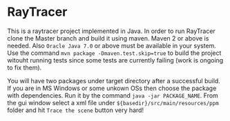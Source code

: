 RayTracer
=========

This is a raytracer project implemented in Java.
In order to run RayTracer clone the Master branch and build it using maven.
Maven 2 or above is needed. Also `Oracle Java 7.0` or above must be available in your system.
Use the command `mvn package -Dmaven.test.skip=true` to build the project witouht running 
tests since some tests are currently failing (work is ongoing to fix them).

You will have two packages under target directory after a successful build.
If you are in MS Windows or some unkown OSs then choose the package with dependencies.
Run it by the command `java -jar PACKAGE_NAME`.
From the gui window select a xml file under `${basedir}/src/main/resources/ppm` 
folder and hit `Trace the scene` button very hard!

